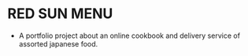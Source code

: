 # RED SUN MENU
- A portfolio project about an online cookbook and delivery service of assorted japanese food.